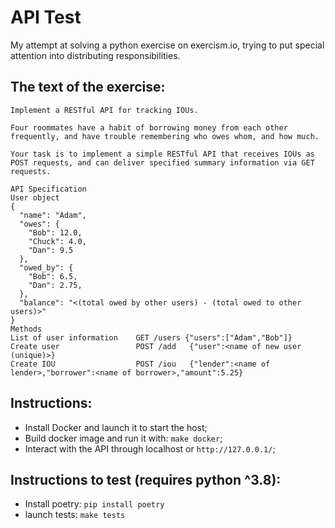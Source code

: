 # API Test
My attempt at solving a python exercise on exercism.io, trying to put special attention into distributing responsibilities.

## The text of the exercise:
	
~~~~
Implement a RESTful API for tracking IOUs.

Four roommates have a habit of borrowing money from each other frequently, and have trouble remembering who owes whom, and how much.

Your task is to implement a simple RESTful API that receives IOUs as POST requests, and can deliver specified summary information via GET requests.

API Specification
User object
{
  "name": "Adam",
  "owes": {
    "Bob": 12.0,
    "Chuck": 4.0,
    "Dan": 9.5
  },
  "owed_by": {
    "Bob": 6.5,
    "Dan": 2.75,
  },
  "balance": "<(total owed by other users) - (total owed to other users)>"
}
Methods
List of user information	GET /users {"users":["Adam","Bob"]}	
Create user             	POST /add	{"user":<name of new user (unique)>}	
Create IOU              	POST /iou	{"lender":<name of lender>,"borrower":<name of borrower>,"amount":5.25}	
~~~~



## Instructions:
* Install Docker and launch it to start the host;
* Build docker image and run it with: ``make docker``;
* Interact with the API through localhost or ``http://127.0.0.1/``;

## Instructions to test (requires python ^3.8):
- Install poetry: ``pip install poetry``
- launch tests: ``make tests``

